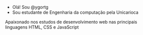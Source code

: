 - Olá! Sou @ygortg
- Sou estudante de Engenharia da computação pela Unicarioca

Apaixonado nos estudos de desenvolvimento web nas principais linguagens HTML, CSS e JavaScript

<!---
ygortg/ygortg is a ✨ special ✨ repository because its `README.md` (this file) appears on your GitHub profile.
You can click the Preview link to take a look at your changes.
--->
